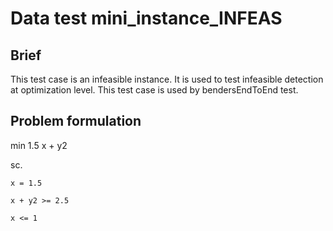 # Data test mini_instance_INFEAS

## Brief

This test case is an infeasible instance. 
It is used to test infeasible detection at optimization level.
This test case is used by bendersEndToEnd test.

## Problem formulation

min 1.5 x + y2

sc.

    x = 1.5

    x + y2 >= 2.5
    
    x <= 1

